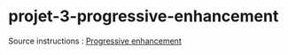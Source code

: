 # projet-3-progressive-enhancement

Source instructions : [Progressive enhancement](https://github.com/becodeorg/BXLCentral/tree/master/Projects/3-progressive-enhancement)
